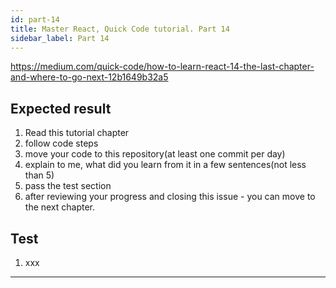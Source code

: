 ```yaml
---
id: part-14
title: Master React, Quick Code tutorial. Part 14
sidebar_label: Part 14
---
```



https://medium.com/quick-code/how-to-learn-react-14-the-last-chapter-and-where-to-go-next-12b1649b32a5
## Expected result

1.  Read this tutorial chapter
2.  follow code steps
3.  move your code to this repository(at least one commit per day)
4.  explain to me, what did you learn from it in a few sentences(not less than 5)
5.  pass the test section
6.  after reviewing your progress and closing this issue - you can move to the next chapter.

## Test
1.  xxx

 
---

